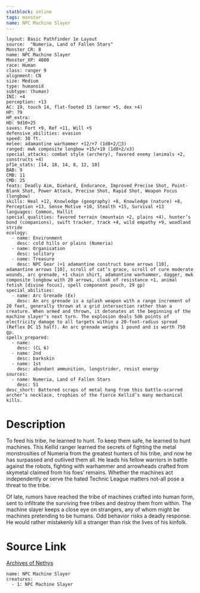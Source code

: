 ```yaml
---
statblock: inline
tags: monster
name: NPC Machine Slayer
---
```

```statblock
layout: Basic Pathfinder 1e Layout
source:  "Numeria, Land of Fallen Stars"
Monster_CR: 8
name: NPC Machine Slayer
Monster_XP: 4800
race: Human
class: ranger 9
alignment: CN
size: Medium
type: humanoid
subtype: (human)
INI: +4
perception: +13
AC: 19, touch 14, flat-footed 15 (armor +5, dex +4)
HP: 79
HP_extra: 
HD: 9d10+25
saves: Fort +9, Ref +11, Will +5
defensive_abilities: evasion
speed: 30 ft.
melee: adamantine warhammer +12/+7 (1d8+2/3)
ranged: mwk composite longbow +15/+10 (1d8+2/x3)
special_attacks: combat style (archery), favored enemy (animals +2, constructs +4)
pf1e_stats: [14, 18, 14, 8, 12, 10]
BAB: 9
CMB: 11
CMD: 25
feats: Deadly Aim, Diehard, Endurance, Improved Precise Shot, Point-Blank Shot, Power Attack, Precise Shot, Rapid Shot, Weapon Focus (longbow)
skills: Heal +12, Knowledge (geography) +8, Knowledge (nature) +8, Perception +13, Sense Motive +10, Stealth +15, Survival +13
languages: Common, Hallit
special_qualities: favored terrain (mountain +2, plains +4), hunter’s bond (companions), swift tracker, track +4, wild empathy +9, woodland stride
ecology:
  - name: Environment
    desc: cold hills or plains (Numeria)
  - name: Organisation
    desc: solitary
  - name: Treasure
    desc: NPC Gear (+1 adamantine construct bane arrows [10], adamantine arrows [10], scroll of cat’s grace, scroll of cure moderate wounds, arc grenade, +1 chain shirt, adamantine warhammer, dagger, mwk composite longbow with 20 arrows, cloak of resistance +1, animal fetish [divine focus], spell component pouch, 29 gp)
special_abilities:
  - name: Arc Grenade (Ex)
    desc: An arc grenade is a splash weapon with a range increment of 20 feet, generally thrown at a grid intersection rather than a creature. When armed and thrown, it detonates at the beginning of the machine slayer’s next turn. The explosion deals 5d6 points of electricity damage to all targets within a 20-foot-radius spread (Reflex DC 15 half). An arc grenade weighs 1 pound and is worth 750 gp.
spells_prepared:
  - name:
    desc: (CL 6)
  - name: 2nd
    desc: barkskin
  - name: 1st
    desc: abundant ammunition, longstrider, resist energy
sources:
  - name: Numeria, Land of Fallen Stars
    desc: 51
desc_short: Battered scraps of metal hang from this battle-scarred archer’s necklace, trophies of the fierce Kellid’s many mechanical kills.
```
# Description
To feed his tribe, he learned to hunt. To keep them safe, he learned to hunt machines. This Kellid ranger learned the secrets of fighting the metal monstrosities of Numeria from the greatest hunters of his tribe, and now he has surpassed and outlived them all. He leads his fellow warriors in battle against the robots, fighting with warhammer and arrowheads crafted from skymetal claimed from his foes’ remains. Whether the machines act independently or serve the hated Technic League matters not-all pose a threat to the tribe.

Of late, rumors have reached the tribe of machines crafted into human form, sent to infiltrate the surviving free tribes and destroy them from within. The machine slayer keeps a close eye on strangers, any of whom might be machines pretending to be humans. Odd behavior risks a deadly response. He would rather mistakenly kill a stranger than risk the lives of his kinfolk.
# Source Link
[Archives of Nethys](https://aonprd.com/NPCDisplay.aspx?ItemName=Machine%20Slayer)
```encounter-table
name: NPC Machine Slayer
creatures:
  - 1: NPC Machine Slayer
```
